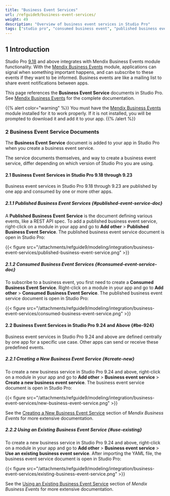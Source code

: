 ```yaml
---
title: "Business Event Services"
url: /refguide9/business-event-services/
weight: 49
description: "Overview of business event services in Studio Pro"
tags: ["studio pro", "consumed business event", "published business event"]
---
```


## 1 Introduction

Studio Pro [9.18](/releasenotes/studio-pro/9.18/) and above integrates with Mendix Business Events module functionality. With the [Mendix Business Events](/appstore/services/business-events/) module, applications can signal when something important happens, and can subscribe to these events if they want to be informed. Business events are like a mailing list to share event notifications between apps.

This page references the **Business Event Service** documents in Studio Pro. See [Mendix Business Events](/appstore/services/business-events/) for the complete documentation. 

{{% alert color="warning" %}}
You must have the [Mendix Business Events](https://marketplace.mendix.com/link/component/202649) module installed for it to work properly. If it is not installed, you will be prompted to download it and add it to your app.
{{% /alert %}}

### 2 Business Event Service Documents

The **Business Event Service** document is added to your app in Studio Pro when you create a business event service.

The service documents themselves, and way to create a business event service, differ depending on which version of Studio Pro you are using. 

#### 2.1 Business Event Services in Studio Pro 9.18 through 9.23

Business event services in Studio Pro 9.18 through 9.23 are published by one app and consumed by one or more other apps.

##### 2.1.1 Published Business Event Services {#published-event-service-doc}

A **Published Business Event Service** is the document defining various events, like a REST API spec. To add a published business event service, right-click on a module in your app and go to **Add other** > **Published Business Event Service**. The published business event service document is open in Studio Pro:

{{< figure src="/attachments/refguide9/modeling/integration/business-event-services/published-business-event-service.png" >}}

##### 2.1.2 Consumed Business Event Services {#consumed-event-service-doc}

To subscribe to a business event, you first need to create a **Consumed Business Event Service**. Right-click on a module in your app and go to **Add other** > **Consumed Business Event Service**. The published business event service document is open in Studio Pro:

{{< figure src="/attachments/refguide9/modeling/integration/business-event-services/consumed-business-event-service.png" >}}

#### 2.2 Business Event Services in Studio Pro 9.24 and Above {#be-924}

Business event services in Studio Pro 9.24 and above are defined centrally by one app for a specific use case. Other apps can send or receive these predefined events.

##### 2.2.1 Creating a New Business Event Service {#create-new}

To create a new business service in Studio Pro 9.24 and above, right-click on a module in your app and go to **Add other** > **Business event service** > **Create a new business event service**. The business event service document is open in Studio Pro:

{{< figure src="/attachments/refguide9/modeling/integration/business-event-services/new-business-event-service.png" >}}

See the [Creating a New Business Event Service](/appstore/services/business-events/#two-way-be-create) section of *Mendix Business Events* for more extensive documentation.

##### 2.2.2 Using an Existing Business Event Service {#use-existing}

To create a new business service in Studio Pro 9.24 and above, right-click on a module in your app and go to **Add other** > **Business event service** > **Use an existing business event service**. After importing the YAML file, the business event service document is open in Studio Pro:

{{< figure src="/attachments/refguide9/modeling/integration/business-event-services/existing-business-event-service.png" >}}

See the [Using an Existing Business Event Service](/appstore/services/business-events/#two-way-be-existing) section of *Mendix Business Events* for more extensive documentation.
